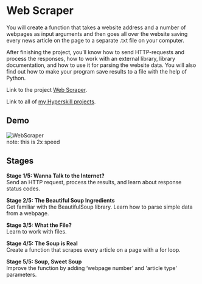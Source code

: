 # Web Scraper
You will create a function that takes a website address and a number of webpages as input arguments and 
then goes all over the website saving every news article on the page to a separate .txt file on your computer.

After finishing the project, you’ll know how to send HTTP-requests and process the responses, 
how to work with an external library, library documentation, and how to use it for parsing the website data. 
You will also find out how to make your program save results to a file with the help of Python.

Link to the project [Web Scraper](https://hyperskill.org/projects/145).

Link to all of [my Hyperskill projects](https://github.com/ana117/hyperskilll-projects).

## Demo
![WebScraper](https://user-images.githubusercontent.com/63540951/130343724-4a44c592-9c99-45fa-8bdf-5316973ea63a.gif)\
note: this is 2x speed

## Stages
**Stage 1/5: Wanna Talk to the Internet?**\
Send an HTTP request, process the results, and learn about response status codes.

**Stage 2/5: The Beautiful Soup Ingredients**\
Get familiar with the BeautifulSoup library. Learn how to parse simple data from a webpage.

**Stage 3/5: What the File?**\
Learn to work with files.

**Stage 4/5: The Soup is Real**\
Create a function that scrapes every article on a page with a for loop.

**Stage 5/5: Soup, Sweet Soup**\
Improve the function by adding ‘webpage number’ and 'article type' parameters.
